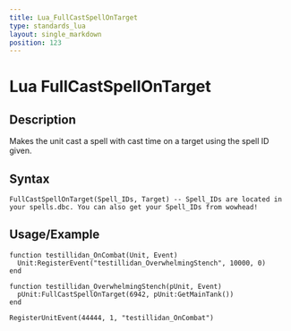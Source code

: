 ```yaml
---
title: Lua_FullCastSpellOnTarget
type: standards_lua
layout: single_markdown
position: 123
---
```


# Lua FullCastSpellOnTarget

## Description

Makes the unit cast a spell with cast time on a target using the spell ID given.

## Syntax

```
FullCastSpellOnTarget(Spell_IDs, Target) -- Spell_IDs are located in your spells.dbc. You can also get your Spell_IDs from wowhead!
```

## Usage/Example

```
function testillidan_OnCombat(Unit, Event)
  Unit:RegisterEvent("testillidan_OverwhelmingStench", 10000, 0)
end
 
function testillidan_OverwhelmingStench(pUnit, Event) 
  pUnit:FullCastSpellOnTarget(6942, pUnit:GetMainTank())
end
 
RegisterUnitEvent(44444, 1, "testillidan_OnCombat")
```
